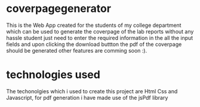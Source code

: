 # coverpagegenerator

This is the Web App created for the students of my college department which can be used to generate the coverpage of the lab reports without any hassle student just need to enter the required information in the all the input fields and upon clicking the download buttton the pdf of the coverpage should be generated other features are comming soon :).

# technologies used 
The techonolgies which i used to create this project are Html Css and Javascript, for pdf generation i have made use of the jsPdf library
